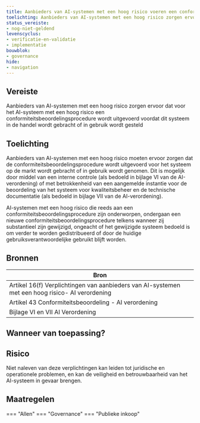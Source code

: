 ```yaml
---
title: Aanbieders van AI-systemen met een hoog risico voeren een conformiteitsbeoordelingsprocedure uit
toelichting: Aanbieders van AI-systemen met een hoog risico zorgen ervoor dat voor het AI-systeem met een hoog risico een conformiteitsbeoordelingsprocedure wordt uitgevoerd voordat dit systeem in de handel wordt gebracht of in gebruik wordt gesteld
status_vereiste:
- nog-niet-geldend
levenscyclus:
- verificatie-en-validatie
- implementatie
bouwblok:
- governance
hide:
- navigation
---
```


<!-- tags -->
## Vereiste

Aanbieders van AI-systemen met een hoog risico zorgen ervoor dat voor het AI-systeem met een hoog risico een conformiteitsbeoordelingsprocedure wordt uitgevoerd voordat dit systeem in de handel wordt gebracht of in gebruik wordt gesteld

## Toelichting

Aanbieders van AI-systemen met een hoog risico moeten ervoor zorgen dat de conformiteitsbeoordelingsprocedure wordt uitgevoerd voor het systeem op de markt wordt gebracht of in gebruik wordt genomen.
Dit is mogelijk door middel van een interne controle (als bedoeld in bijlage VI van de AI-verordening) of met betrokkenheid van een aangemelde instantie voor de beoordeling van het systeem voor kwaliteitsbeheer en de technische documentatie (als bedoeld in bijlage VII van de AI-verordening).

AI-systemen met een hoog risico die reeds aan een conformiteitsbeoordelingsprocedure zijn onderworpen, ondergaan een nieuwe conformiteitsbeoordelingsprocedure telkens wanneer zij substantieel zijn gewijzigd, ongeacht of het gewijzigde systeem bedoeld is om verder te worden gedistribueerd of door de huidige gebruiksverantwoordelijke gebruikt blijft worden.

## Bronnen

| Bron                        |
|-----------------------------|
|Artikel 16(f) Verplichtingen van aanbieders van AI-systemen met een hoog risico- AI verordening|
|Artikel 43 Conformiteitsbeoordeling - AI verordening|
|Bijlage VI en VII AI Verordening|

## Wanneer van toepassing?


## Risico

Niet naleven van deze verplichtingen kan leiden tot juridische en operationele problemen, en kan de veiligheid en betrouwbaarheid van het AI-systeem in gevaar brengen.


## Maatregelen

=== "Allen"
	<!-- list_maatregelen vereiste/conformiteitsbeoordelingsprocedure_hoog_risico -->
=== "Governance"
	<!-- list_maatregelen vereiste/conformiteitsbeoordelingsprocedure_hoog_risico boubwlok/governance -->
=== "Publieke inkoop"
	<!-- list_maatregelen vereiste/conformiteitsbeoordelingsprocedure_hoog_risico bouwblok/publieke-inkoop -->
